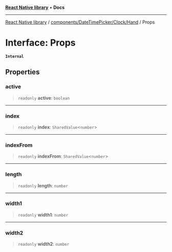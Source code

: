 [**React Native library**](../../../../../index.md) • **Docs**

***

[React Native library](../../../../../modules.md) / [components/DateTimePicker/Clock/Hand](../index.md) / Props

# Interface: Props

**`Internal`**

## Properties

### active

> `readonly` **active**: `boolean`

***

### index

> `readonly` **index**: `SharedValue`\<`number`\>

***

### indexFrom

> `readonly` **indexFrom**: `SharedValue`\<`number`\>

***

### length

> `readonly` **length**: `number`

***

### width1

> `readonly` **width1**: `number`

***

### width2

> `readonly` **width2**: `number`
